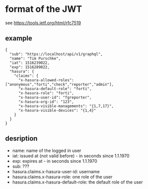 # format of the JWT
see <https://tools.ietf.org/html/rfc7519>

## example
    {
      "sub": "https://localhost/api/v1/graphql",
      "name": "Tim Purschke",
      "iat": 1516239022,
      "exp": 1516289022,
      "hasura": {
        "claims": {
          "x-hasura-allowed-roles": ["anonymous","forti","check","reporter","admin"],
          "x-hasura-default-role": "forti",
          "x-hasura-role": "forti",
          "x-hasura-user-id": "fgreporter",
          "x-hasura-org-id": "123",
          "x-hasura-visible-managements": "{1,7,17}",
          "x-hasura-visible-devices": "{1,4}"
        }
      }
    }


## desription

- name: name of the logged in user
- iat: issued at (not valid before) - in seconds since 1.1.1970
- exp: expires at - in seconds since 1.1.1970
- sub: ???
- hasura.claims.x-hasura-user-id: username
- hasura.claims.x-hasura-role: one role of the user
- hasura.claims.x-hasura-default-role: the default role of the user
